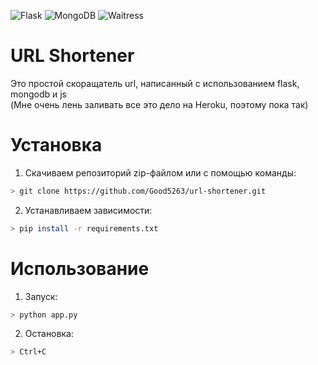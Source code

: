 ![Flask](https://img.shields.io/badge/flask-1.1.2-blue?style=flat-square)
![MongoDB](https://img.shields.io/badge/pymongo-3.11.3-blue?style=flat-square)
![Waitress](https://img.shields.io/badge/waitress-1.4.4-blue?style=flat-square)

# URL Shortener
Это простой скоращатель url, написанный с использованием flask, mongodb и js<br>
(Мне очень лень заливать все это дело на Heroku, поэтому пока так)

# Установка
1) Скачиваем репозиторий zip-файлом или с помощью команды:
```bash
> git clone https://github.com/Good5263/url-shortener.git
```
2) Устанавливаем зависимости:
```bash
> pip install -r requirements.txt
```

# Использование
1) Запуск:
```bash
> python app.py
```
2) Остановка:
```bash
> Ctrl+C  
```

